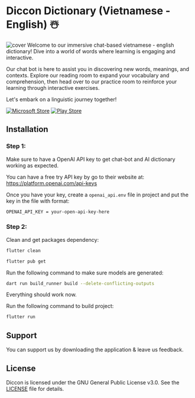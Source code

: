 # Diccon Dictionary (Vietnamese - English) ☃️
![cover](https://github.com/tranhuudang/diccon_evo/blob/master/assets/readme_assets/diccon_full_size_introduction.png?raw=true)
Welcome to our immersive chat-based vietnamese - english dictionary! Dive into a world of words where learning is engaging and interactive. 

Our chat bot is here to assist you in discovering new words, meanings, and contexts. 
Explore our reading room to expand your vocabulary and comprehension, then head over to our practice room to reinforce your learning through interactive exercises. 

Let's embark on a linguistic journey together!


[![Microsoft Store](https://img.shields.io/badge/Microsoft_Store-0078D4?style=for-the-badge&logo=microsoft&logoColor=white)](https://www.microsoft.com/store/apps/9NPF4HBMNG5D)
[![Play Store](https://img.shields.io/badge/Google_Play-414141?style=for-the-badge&logo=google-play&logoColor=white)](https://play.google.com/store/apps/details?id=com.zeroboy.diccon_evo)

## Installation
### Step 1:
Make sure to have a OpenAI API key to get chat-bot and AI dictionary working as expected.

You can have a free try API key by go to their website at: https://platform.openai.com/api-keys 

Once you have your key, create a ``openai_api.env`` file in project and put the key in the file with format:
```bash
OPENAI_API_KEY = your-open-api-key-here
```
### Step 2:
Clean and get packages dependency:
```bash
flutter clean
```
```bash
flutter pub get
```
Run the following command to make sure models are generated:
```bash
dart run build_runner build --delete-conflicting-outputs
```
Everything should work now.


Run the following command to build project:
```bash
flutter run
```
## Support
You can support us by downloading the application & leave us feedback.

## License
Diccon is licensed under the GNU General Public License v3.0. See the [LICENSE](LICENSE) file for details.